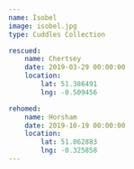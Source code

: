 ```yaml
---
name: Isobel
image: isobel.jpg
type: Cuddles Collection

rescued:
    name: Chertsey
    date: 2019-03-29 00:00:00
    location:
        lat: 51.386491
        lng: -0.509456

rehomed:
    name: Horsham
    date: 2019-10-19 00:00:00
    location:
        lat: 51.062883
        lng: -0.325858
---
```


